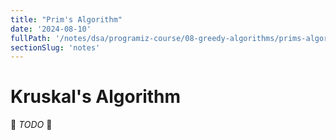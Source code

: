 ```yaml
---
title: "Prim's Algorithm"
date: '2024-08-10'
fullPath: '/notes/dsa/programiz-course/08-greedy-algorithms/prims-algorithm'
sectionSlug: 'notes'
---
```


# Kruskal's Algorithm

🚧 _TODO_ 🚧

